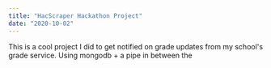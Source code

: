 ```yaml
---
title: "HacScraper Hackathon Project"
date: "2020-10-02"
---
```


This is a cool project I did to get notified on grade updates from my school's grade service. Using mongodb + a pipe in between the 